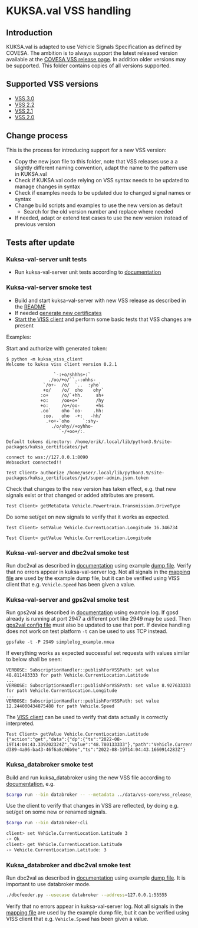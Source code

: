 # KUKSA.val VSS handling

## Introduction

KUKSA.val is adapted to use Vehicle Signals Specification as defined by COVESA.
The ambition is to always support the latest released version available at the [COVESA VSS release page](https://github.com/COVESA/vehicle_signal_specification/releases).
In addition older versions may be supported. This folder contains copies of all versions supported.

## Supported VSS versions

* [VSS 3.0](https://github.com/COVESA/vehicle_signal_specification/releases/tag/v3.0)
* [VSS 2.2](https://github.com/COVESA/vehicle_signal_specification/releases/tag/v2.2)
* [VSS 2.1](https://github.com/COVESA/vehicle_signal_specification/releases/tag/v2.1)
* [VSS 2.0](https://github.com/COVESA/vehicle_signal_specification/releases/tag/v2.0)

## Change process

This is the process for introducing support for a new VSS version:

* Copy the new json file to this folder, note that VSS releases use a a slightly different naming convention, adapt the name to the pattern use in KUKSA.val
* Check if KUKSA.val code relying on VSS syntax needs to be updated to manage changes in syntax
* Check if examples needs to be updated due to changed signal names or syntax
* Change build scripts and examples to use the new version as default
    * Search for the old version number and replace where needed
* If needed, adapt or extend test cases to use the new version instead of previous version

## Tests after update

### Kuksa-val-server unit tests
* Run kuksa-val-server unit tests according to [documentation](../../kuksa-val-server/test/unit-test/readme.md)

### Kuksa-val-server smoke test
* Build and start kuksa-val-server with new VSS release as described in the [README](https://github.com/eclipse/kuksa.val/blob/master/kuksa-val-server/README.md)
* If needed [generate new certificates](https://github.com/eclipse/kuksa.val/tree/master/kuksa_certificates)
* [Start the VISS client](https://github.com/eclipse/kuksa.val/blob/master/kuksa_viss_client/README.md) and perform some basic tests that VSS changes are present

Examples:

Start and authorize with generated token:

```
$ python -m kuksa_viss_client
Welcome to kuksa viss client version 0.2.1

                  `-:+o/shhhs+:`                  
                ./oo/+o/``.-:ohhs-                
              `/o+-  /o/  `..  :yho`              
              +o/    /o/  oho    ohy`             
             :o+     /o/`+hh.     sh+             
             +o:     /oo+o+`      /hy             
             +o:     /o+/oo-      +hs             
             .oo`    oho `oo-    .hh:             
              :oo.   oho  -+:   -hh/              
               .+o+-`oho     `:shy-               
                 ./o/ohy//+oyhho-                 
                    `-/+oo+/:.             

Default tokens directory: /home/erik/.local/lib/python3.9/site-packages/kuksa_certificates/jwt

connect to wss://127.0.0.1:8090
Websocket connected!!

Test Client> authorize /home/user/.local/lib/python3.9/site-packages/kuksa_certificates/jwt/super-admin.json.token

```

Check that changes to the new version has taken effect, e.g. that new signals exist or that changed or added attributes are present.

```
Test Client> getMetaData Vehicle.Powertrain.Transmission.DriveType

```

Do some set/get on new signals to verify that it works as expected.

```
Test Client> setValue Vehicle.CurrentLocation.Longitude 16.346734

Test Client> getValue Vehicle.CurrentLocation.Longitude

```

### Kuksa-val-server and dbc2val smoke test

Run dbc2val as described in [documentation](https://github.com/eclipse/kuksa.val.feeders/blob/main/dbc2val/Readme.md) using example [dump file](https://github.com/eclipse/kuksa.val.feeders/blob/main/dbc2val/candump.log). Verify that no errors appear in kuksa-val-server log. Not all signals in the [mapping file](https://github.com/eclipse/kuksa.val.feeders/blob/main/dbc2val/mapping.yml) are used by the example dump file, but it can be verified using VISS client that e.g. `Vehicle.Speed` has been given a value.


### Kuksa-val-server and gps2val smoke test

Run gps2val as described in [documentation](https://github.com/eclipse/kuksa.val.feeders/blob/main/gps2val/readme.md) using example log. If gpsd already is running at port 2947 a different port like 2949 may be used. Then [gps2val config file](https://github.com/eclipse/kuksa.val.feeders/blob/main/gps2val/config/gpsd_feeder.ini) must also be updated to use that port. If device handling does not work on test platform `-t` can be used to uss TCP instead.

```
gpsfake -t -P 2949 simplelog_example.nmea
```

If everything works as expected successful set requests with values similar to below shall be seen:

```
VERBOSE: SubscriptionHandler::publishForVSSPath: set value 48.811483333 for path Vehicle.CurrentLocation.Latitude
...
VERBOSE: SubscriptionHandler::publishForVSSPath: set value 8.927633333 for path Vehicle.CurrentLocation.Longitude
...
VERBOSE: SubscriptionHandler::publishForVSSPath: set value 12.244000434875488 for path Vehicle.Speed
```

The [VISS client](https://github.com/eclipse/kuksa.val/blob/master/kuksa_viss_client/README.md) can be used to verify that data actually is correctly interpreted.

```
Test Client> getValue Vehicle.CurrentLocation.Latitude
{"action":"get","data":{"dp":{"ts":"2022-08-19T14:04:43.339202324Z","value":"48.780133333"},"path":"Vehicle.CurrentLocation.Latitude"},"requestId":"025e5b10-d389-4a96-ba43-46f6a8c06b9e","ts":"2022-08-19T14:04:43.1660914283Z"}
```


### Kuksa_databroker smoke test

Build and run kuksa_databroker using the new VSS file according to [documentation](../../kuksa_databroker/README.md), e.g. 

```sh
$cargo run --bin databroker -- --metadata ../data/vss-core/vss_release_3.0.json
```

Use the client to verify that changes in VSS are reflected, by doing e.g. set/get on some new or renamed signals.

```sh
$cargo run --bin databroker-cli

client> set Vehicle.CurrentLocation.Latitude 3
-> Ok
client> get Vehicle.CurrentLocation.Latitude
-> Vehicle.CurrentLocation.Latitude: 3
```

### Kuksa_databroker and dbc2val smoke test

Run dbc2val as described in [documentation](https://github.com/eclipse/kuksa.val.feeders/blob/main/dbc2val/Readme.md) using example [dump file](https://github.com/eclipse/kuksa.val.feeders/blob/main/dbc2val/candump.log). It is important to use databroker mode.

```sh
./dbcfeeder.py --usecase databroker --address=127.0.0.1:55555
```
Verify that no errors appear in kuksa-val-server log. Not all signals in the [mapping file](https://github.com/eclipse/kuksa.val.feeders/blob/main/dbc2val/mapping.yml) are used by the example dump file, but it can be verified using VISS client that e.g. `Vehicle.Speed` has been given a value.

